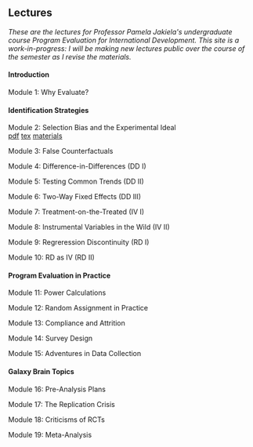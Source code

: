 ## Lectures  

_These are the lectures for Professor Pamela Jakiela's undergraduate course *Program Evaluation for International Development*.  This site is a work-in-progress:  I will be making 
new lectures public over the course of the semester as I revise the materials._  

#### Introduction  

Module 1:  Why Evaluate?  

#### Identification Strategies  

Module 2:  Selection Bias and the Experimental Ideal  
[pdf](https://pjakiela.github.io/ECON379/lectures/L2-selection-bias/ECON379-L2-Selection-Bias-PUBLIC.pdf) 
[tex](https://pjakiela.github.io/ECON379/lectures/L2-selection-bias/ECON379-L2-Selection-Bias-PUBLIC.tex) 
[materials](https://github.com/pjakiela/ECON379/tree/gh-pages/lectures/L2-selection-bias/)  

Module 3:  False Counterfactuals  

Module 4: Difference-in-Differences (DD I)  

Module 5: Testing Common Trends (DD II)  

Module 6: Two-Way Fixed Effects (DD III)  

Module 7: Treatment-on-the-Treated (IV I)  

Module 8: Instrumental Variables in the Wild (IV II)  

Module 9: Regreression Discontinuity (RD I)  

Module 10: RD as IV (RD II)  

#### Program Evaluation in Practice  

Module 11: Power Calculations  

Module 12: Random Assignment in Practice  

Module 13: Compliance and Attrition  

Module 14: Survey Design

Module 15: Adventures in Data Collection  

#### Galaxy Brain Topics  

Module 16: Pre-Analysis Plans  

Module 17: The Replication Crisis  

Module 18: Criticisms of RCTs

Module 19: Meta-Analysis  




